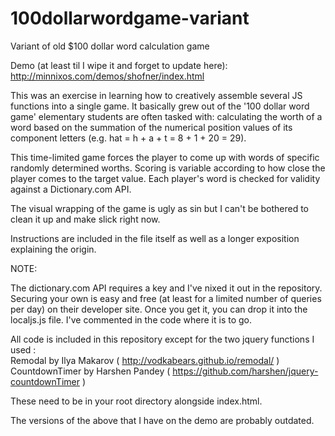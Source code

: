 # 100dollarwordgame-variant

Variant of old $100 dollar word calculation game

Demo (at least til I wipe it and forget to update here):
http://minnixos.com/demos/shofner/index.html

This was an exercise in learning how to creatively assemble several JS functions into a single game. It basically grew out of the '100 dollar word game' elementary students are often tasked with: calculating the worth of a word based on the summation of the numerical position values of its component letters (e.g. hat = h + a + t = 8 + 1 + 20 = 29).

This time-limited game forces the player to come up with words of specific randomly determined worths. Scoring is variable according to how close the player comes to the target value. Each player's word is checked for validity against a Dictionary.com API.

The visual wrapping of the game is ugly as sin but I can't be bothered to clean it up and make slick right now. 

Instructions are included in the file itself as well as a longer exposition explaining the origin. 

NOTE:

The dictionary.com API requires a key and I've nixed it out in the repository. Securing your own is easy and free (at least for a limited number of queries per day) on their developer site. Once you get it, you can drop it into the localjs.js file. I've commented in the code where it is to go. 

All code is included in this repository except for the two jquery functions I used :<br>
Remodal by Ilya Makarov ( http://vodkabears.github.io/remodal/ )<br>
CountdownTimer by Harshen Pandey ( https://github.com/harshen/jquery-countdownTimer ) 

These need to be in your root directory alongside index.html.

The versions of the above that I have on the demo are probably outdated. 


